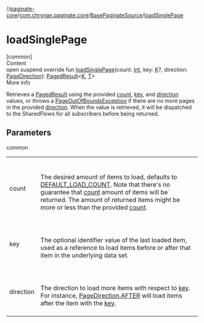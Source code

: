//[paginate-core](../../../index.md)/[com.chrynan.paginate.core](../index.md)/[BasePaginateSource](index.md)/[loadSinglePage](load-single-page.md)



# loadSinglePage  
[common]  
Content  
open suspend override fun [loadSinglePage](load-single-page.md)(count: [Int](https://kotlinlang.org/api/latest/jvm/stdlib/kotlin/-int/index.html), key: [K](index.md)?, direction: [PageDirection](../-page-direction/index.md)): [PagedResult](../-paged-result/index.md)<[K](index.md), [T](index.md)>  
More info  


Retrieves a [PagedResult](../-paged-result/index.md) using the provided [count](load-single-page.md), [key](load-single-page.md), and [direction](load-single-page.md) values, or throws a [PageOutOfBoundsException](../-page-out-of-bounds-exception/index.md) if there are no more pages in the provided [direction](load-single-page.md). When the value is retrieved, it will be dispatched to the SharedFlows for all subscribers before being returned.



## Parameters  
  
common  
  
| | |
|---|---|
| <a name="com.chrynan.paginate.core/BasePaginateSource/loadSinglePage/#kotlin.Int#TypeParam(bounds=[kotlin.Any])?#com.chrynan.paginate.core.PageDirection/PointingToDeclaration/"></a>count| <a name="com.chrynan.paginate.core/BasePaginateSource/loadSinglePage/#kotlin.Int#TypeParam(bounds=[kotlin.Any])?#com.chrynan.paginate.core.PageDirection/PointingToDeclaration/"></a><br><br>The desired amount of items to load, defaults to [DEFAULT_LOAD_COUNT](../-paginate-repository/-companion/-d-e-f-a-u-l-t_-l-o-a-d_-c-o-u-n-t.md). Note that there's no guarantee that [count](load-single-page.md) amount of items will be returned. The amount of returned items might be more or less than the provided [count](load-single-page.md).<br><br>|
| <a name="com.chrynan.paginate.core/BasePaginateSource/loadSinglePage/#kotlin.Int#TypeParam(bounds=[kotlin.Any])?#com.chrynan.paginate.core.PageDirection/PointingToDeclaration/"></a>key| <a name="com.chrynan.paginate.core/BasePaginateSource/loadSinglePage/#kotlin.Int#TypeParam(bounds=[kotlin.Any])?#com.chrynan.paginate.core.PageDirection/PointingToDeclaration/"></a><br><br>The optional identifier value of the last loaded item, used as a reference to load items before or after that item in the underlying data set.<br><br>|
| <a name="com.chrynan.paginate.core/BasePaginateSource/loadSinglePage/#kotlin.Int#TypeParam(bounds=[kotlin.Any])?#com.chrynan.paginate.core.PageDirection/PointingToDeclaration/"></a>direction| <a name="com.chrynan.paginate.core/BasePaginateSource/loadSinglePage/#kotlin.Int#TypeParam(bounds=[kotlin.Any])?#com.chrynan.paginate.core.PageDirection/PointingToDeclaration/"></a><br><br>The direction to load more items with respect to [key](load-single-page.md). For instance, [PageDirection.AFTER](../-page-direction/-a-f-t-e-r/index.md) will load items after the item with the [key](load-single-page.md).<br><br>|
  
  




